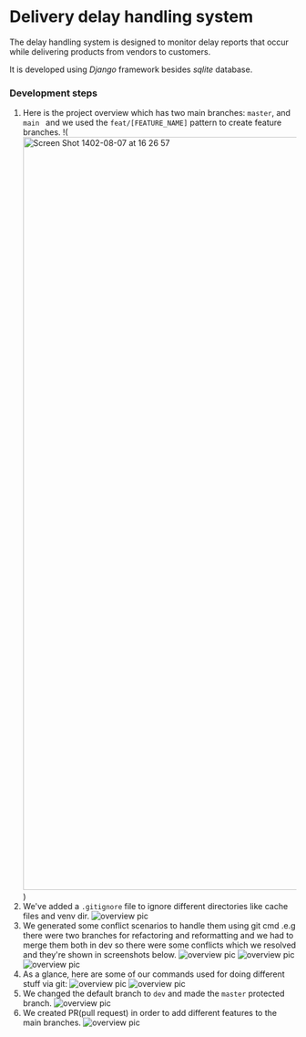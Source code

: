 # Delivery delay handling system

The delay handling system is designed to monitor delay reports that occur while delivering products from vendors to customers.

It is developed using *Django* framework besides *sqlite* database.


### Development steps

1. Here is the project overview which has two main branches:
   `master`, and `main ` and we used the `feat/[FEATURE_NAME]` pattern to create feature branches.
!(<img width="1321" alt="Screen Shot 1402-08-07 at 16 26 57" src="https://github.com/armindelgosar/SE-LAB-1/assets/60629485/161cee1c-2682-4ca1-a00b-36dceba2b832">)
2. We've added a `.gitignore` file to ignore different directories like cache files and venv dir.
![overview pic](<img width="1093" alt="Screen Shot 1402-08-07 at 16 07 15" src="https://github.com/armindelgosar/SE-LAB-1/assets/60629485/5d19f012-3e39-4c2a-888d-9dc7c201e2b5">)
3. We generated some conflict scenarios to handle them using git cmd .e.g there were two branches for refactoring and reformatting and we had to merge them both in dev so there were some conflicts which we resolved and they're shown in screenshots below.
![overview pic](<img width="1241" alt="Screen Shot 1402-08-07 at 16 05 35" src="https://github.com/armindelgosar/SE-LAB-1/assets/60629485/860297e9-536f-4375-b77d-8e3d109c534b">)
![overview pic](<img width="1512" alt="Screen Shot 1402-08-07 at 16 00 43" src="https://github.com/armindelgosar/SE-LAB-1/assets/60629485/fda6a664-29c4-4065-9d7a-13d4029a7070">)
![overview pic](<img width="1512" alt="Screen Shot 1402-08-07 at 15 58 58" src="https://github.com/armindelgosar/SE-LAB-1/assets/60629485/a544049a-92d9-4728-b184-5bff4d6962b7">)
4. As a glance, here are some of our commands used for doing different stuff via git:
![overview pic](<img width="685" alt="Screen Shot 1402-08-07 at 15 55 31" src="https://github.com/armindelgosar/SE-LAB-1/assets/60629485/5003dd18-13da-4279-8684-72f9a8a37bd5">)
![overview pic](<img width="685" alt="Screen Shot 1402-08-07 at 15 57 26" src="https://github.com/armindelgosar/SE-LAB-1/assets/60629485/b6f22d4d-e42a-4fc0-91ef-348a6a703a23">)
5. We changed the default branch to `dev` and made the `master` protected branch.
![overview pic](<img width="1321" alt="Screen Shot 1402-08-07 at 16 10 38" src="https://github.com/armindelgosar/SE-LAB-1/assets/60629485/63072483-26c4-4ea9-95a4-f1a8705059e2">)
6. We created PR(pull request) in order to add different features to the main branches.
![overview pic](<img width="1093" alt="Screen Shot 1402-08-07 at 16 09 03" src="https://github.com/armindelgosar/SE-LAB-1/assets/60629485/620fb5ae-5b3e-4626-ae7c-da8d4ecfa5b2">)

